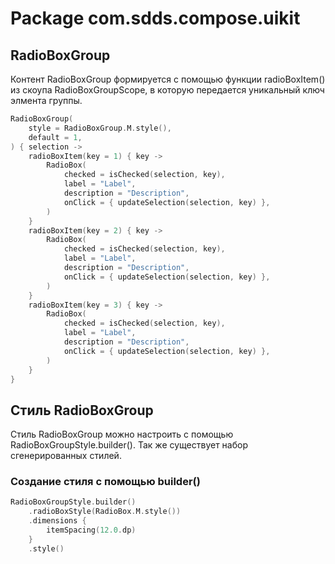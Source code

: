 # Package com.sdds.compose.uikit

## RadioBoxGroup

Контент RadioBoxGroup формируется с помощью функции radioBoxItem() из скоупа RadioBoxGroupScope,
в которую передается уникальный ключ элмента группы.

```kotlin
RadioBoxGroup(
    style = RadioBoxGroup.M.style(),
    default = 1,
) { selection ->
    radioBoxItem(key = 1) { key ->
        RadioBox(
            checked = isChecked(selection, key),
            label = "Label",
            description = "Description",
            onClick = { updateSelection(selection, key) },
        )
    }
    radioBoxItem(key = 2) { key ->
        RadioBox(
            checked = isChecked(selection, key),
            label = "Label",
            description = "Description",
            onClick = { updateSelection(selection, key) },
        )
    }
    radioBoxItem(key = 3) { key ->
        RadioBox(
            checked = isChecked(selection, key),
            label = "Label",
            description = "Description",
            onClick = { updateSelection(selection, key) },
        )
    }
}    
```

## Стиль RadioBoxGroup

Стиль RadioBoxGroup можно настроить с помощью RadioBoxGroupStyle.builder(). Так же существует набор сгенерированных стилей.

### Создание стиля с помощью builder()

```kotlin
RadioBoxGroupStyle.builder()
    .radioBoxStyle(RadioBox.M.style())
    .dimensions {
        itemSpacing(12.0.dp)
    }
    .style()
```
